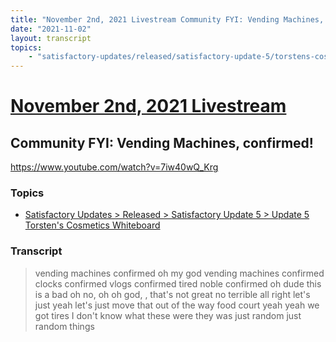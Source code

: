 ```yaml
---
title: "November 2nd, 2021 Livestream Community FYI: Vending Machines, confirmed!"
date: "2021-11-02"
layout: transcript
topics:
    - "satisfactory-updates/released/satisfactory-update-5/torstens-cosmetics-whiteboard"
---
```

# [November 2nd, 2021 Livestream](../2021-11-02.md)
## Community FYI: Vending Machines, confirmed!
https://www.youtube.com/watch?v=7iw40wQ_Krg

### Topics
* [Satisfactory Updates > Released > Satisfactory Update 5 > Update 5 Torsten's Cosmetics Whiteboard](../topics/satisfactory-updates/released/satisfactory-update-5/torstens-cosmetics-whiteboard.md)

### Transcript

> vending machines confirmed oh my god vending machines confirmed clocks confirmed vlogs confirmed tired noble confirmed oh dude this is a bad oh no, oh oh god, , that's not great no terrible all right let's just yeah let's just move that out of the way food court yeah yeah we got tires I don't know what these were they was just random just random things

